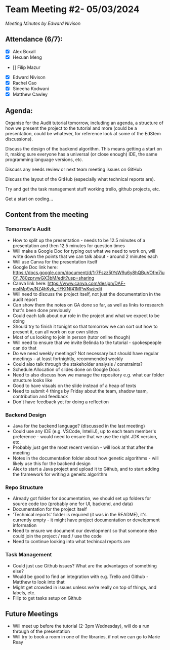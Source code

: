 # Team Meeting #2- 05/03/2024
*Meeting Minutes by Edward Nivison*
## Attendance (6/7):

- [X] Alex Boxall
- [X] Hexuan Meng
- [] Filip Mazur
- [X] Edward Nivison
- [X] Rachel Cao
- [X] Sineeha Kodwani
- [X] Matthew Cawley

## Agenda:
Organise for the Audit tutorial tomorrow, including an agenda, a structure of how we present the project to the tutorial and more (could be a presentation, could be whatever, for reference look at some of the EdStem discussions).

Discuss the design of the backend algorithm. This means getting a start on it, making sure everyone has a universal (or close enough) IDE, the same programming language versions, etc.

Discuss any needs review or next team meeting issues on GitHub

Discuss the layout of the GitHub (especially what technical reports are).

Try and get the task management stuff working trello, github projects, etc.

Get a start on coding...

## Content from the meeting

### Tomorrow's Audit
- How to split up the presentation - needs to be 12.5 minutes of a presentation and then 12.5 minutes for question times
- Will make a Google Doc for typing out what we need to work on, will write down the points that we can talk about - around 2 minutes each
- Will use Canva for the presentation itself
- Google Doc link here: https://docs.google.com/document/d/1r7Fszz5tYsW9u6y8hQBuVOfm7iuCf_780zprvwGX3bM/edit?usp=sharing
- Canva link here: https://www.canva.com/design/DAF-msIMp9w/NZ4hKyk_-IFKfNf41MPwKw/edit
- Will need to discuss the project itself, not just the documentation in the audit report
- Can show them the notes on GA done so far, as well as links to research that's been done previously
- Could each talk about our role in the project and what we expect to be doing
- Should try to finish it tonight so that tomorrow we can sort out how to present it, can all work on our own slides
- Most of us looking to join in person (tutor online though)
- Will need to ensure that we invite Belinda to the tutorial - spokespeople can do that
- Do we need weekly meetings? Not necessary but should have regular meetings - at least fortnightly, recommended weekly
- Could also talk through the stakeholder analysis / constraints?
- Schedule.Allocation of slides done on Google Docs
- Need to also discuss how we manage the repository e.g. what our folder structure looks like
- Good to have visuals on the slide instead of a heap of texts
- Need to submit 4 things by Friday about the team, shadow team, contribution and feedback
- Don't have feedback yet for doing a reflection

### Backend Design
- Java for the backend language? (discussed in the last meeting)
- Could use any IDE (e.g. VSCode, IntelliJ), up to each team member's preference - would need to ensure that we use the right JDK version, etc.
- Probably just get the most recent version - will look at that after the meeting
- Notes in the documentation folder about how genetic algorithms - will likely use this for the backend design
- Alex to start a Java project and upload it to Github, and to start adding the framework for writing a geneitc algorithm

### Repo Structure
- Already got folder for documentation, we should set up folders for source code too (probably one for UI, backend, and data)
- Documentation for the project itself
- 'Technical reports' folder is required (it was in the README), it's currently empty - it might have project documentation or development information
- Need to ensure we document our development so that someone else could join the project / read / use the code
- Need to continue looking into what techincal reports are

### Task Management
- Could just use Github issues? What are the advantages of something else?
- Would be good to find an integration with e.g. Trello and Github - Matthew to look into that
- Might get crowded in issues unless we're really on top of things, and labels, etc.
- Filip to get tasks setup on Github


## Future Meetings

- Will meet up before the tutorial (2-3pm Wednesday), will do a run through of the presentation
- Will try to book a room in one of the libraries, if not we can go to Marie Reay
